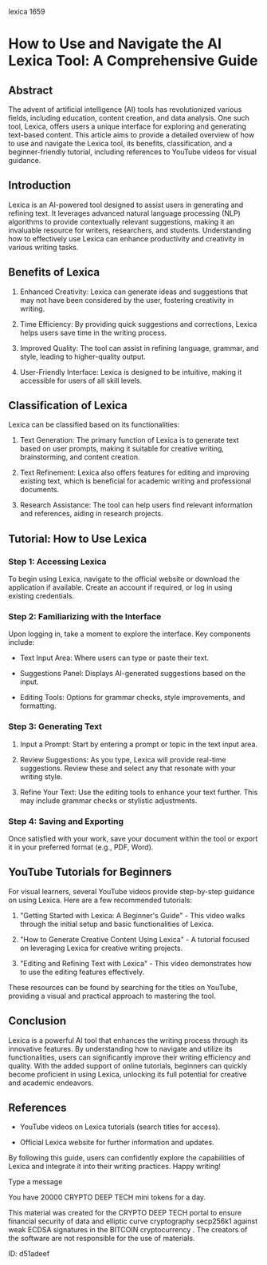 lexica 1659
# How to Use and Navigate the AI Lexica Tool: A Comprehensive Guide



## Abstract



The advent of artificial intelligence (AI) tools has revolutionized various fields, including education, content creation, and data analysis. One such tool, Lexica, offers users a unique interface for exploring and generating text-based content. This article aims to provide a detailed overview of how to use and navigate the Lexica tool, its benefits, classification, and a beginner-friendly tutorial, including references to YouTube videos for visual guidance.



## Introduction



Lexica is an AI-powered tool designed to assist users in generating and refining text. It leverages advanced natural language processing (NLP) algorithms to provide contextually relevant suggestions, making it an invaluable resource for writers, researchers, and students. Understanding how to effectively use Lexica can enhance productivity and creativity in various writing tasks.



## Benefits of Lexica



1. Enhanced Creativity: Lexica can generate ideas and suggestions that may not have been considered by the user, fostering creativity in writing.

2. Time Efficiency: By providing quick suggestions and corrections, Lexica helps users save time in the writing process.

3. Improved Quality: The tool can assist in refining language, grammar, and style, leading to higher-quality output.

4. User-Friendly Interface: Lexica is designed to be intuitive, making it accessible for users of all skill levels.



## Classification of Lexica



Lexica can be classified based on its functionalities:



1. Text Generation: The primary function of Lexica is to generate text based on user prompts, making it suitable for creative writing, brainstorming, and content creation.

2. Text Refinement: Lexica also offers features for editing and improving existing text, which is beneficial for academic writing and professional documents.

3. Research Assistance: The tool can help users find relevant information and references, aiding in research projects.



## Tutorial: How to Use Lexica



### Step 1: Accessing Lexica



To begin using Lexica, navigate to the official website or download the application if available. Create an account if required, or log in using existing credentials.



### Step 2: Familiarizing with the Interface



Upon logging in, take a moment to explore the interface. Key components include:



- Text Input Area: Where users can type or paste their text.

- Suggestions Panel: Displays AI-generated suggestions based on the input.

- Editing Tools: Options for grammar checks, style improvements, and formatting.



### Step 3: Generating Text



1. Input a Prompt: Start by entering a prompt or topic in the text input area.

2. Review Suggestions: As you type, Lexica will provide real-time suggestions. Review these and select any that resonate with your writing style.

3. Refine Your Text: Use the editing tools to enhance your text further. This may include grammar checks or stylistic adjustments.



### Step 4: Saving and Exporting



Once satisfied with your work, save your document within the tool or export it in your preferred format (e.g., PDF, Word).



## YouTube Tutorials for Beginners



For visual learners, several YouTube videos provide step-by-step guidance on using Lexica. Here are a few recommended tutorials:



1. "Getting Started with Lexica: A Beginner's Guide" - This video walks through the initial setup and basic functionalities of Lexica.

2. "How to Generate Creative Content Using Lexica" - A tutorial focused on leveraging Lexica for creative writing projects.

3. "Editing and Refining Text with Lexica" - This video demonstrates how to use the editing features effectively.



These resources can be found by searching for the titles on YouTube, providing a visual and practical approach to mastering the tool.



## Conclusion



Lexica is a powerful AI tool that enhances the writing process through its innovative features. By understanding how to navigate and utilize its functionalities, users can significantly improve their writing efficiency and quality. With the added support of online tutorials, beginners can quickly become proficient in using Lexica, unlocking its full potential for creative and academic endeavors.



## References



- YouTube videos on Lexica tutorials (search titles for access).

- Official Lexica website for further information and updates.



By following this guide, users can confidently explore the capabilities of Lexica and integrate it into their writing practices. Happy writing!



Type a message

You have 20000 CRYPTO DEEP TECH mini tokens for a day.


This material was created for the  CRYPTO DEEP TECH portal  to ensure financial security of data and elliptic curve cryptography  secp256k1 against weak ECDSA  signatures   in the  BITCOIN cryptocurrency . The creators of the software are not responsible for the use of materials.

 ID: d51adeef
